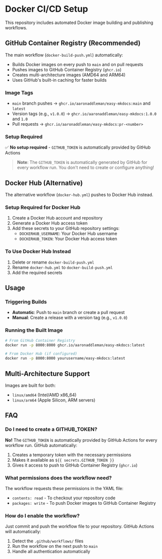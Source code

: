 # Docker CI/CD Setup

This repository includes automated Docker image building and publishing workflows.

## GitHub Container Registry (Recommended)

The main workflow (`docker-build-push.yml`) automatically:
- Builds Docker images on every push to `main` and on pull requests
- Pushes images to GitHub Container Registry (`ghcr.io`) 
- Creates multi-architecture images (AMD64 and ARM64)
- Uses GitHub's built-in caching for faster builds

### Image Tags
- `main` branch pushes → `ghcr.io/aaronaddleman/easy-mkdocs:main` and `latest`
- Version tags (e.g., `v1.0.0`) → `ghcr.io/aaronaddleman/easy-mkdocs:1.0.0` and `1.0`
- Pull requests → `ghcr.io/aaronaddleman/easy-mkdocs:pr-<number>`

### Setup Required
✅ **No setup required** - `GITHUB_TOKEN` is automatically provided by GitHub Actions

> **Note**: The `GITHUB_TOKEN` is automatically generated by GitHub for every workflow run. You don't need to create or configure anything!

## Docker Hub (Alternative)

The alternative workflow (`docker-hub.yml`) pushes to Docker Hub instead.

### Setup Required for Docker Hub
1. Create a Docker Hub account and repository
2. Generate a Docker Hub access token
3. Add these secrets to your GitHub repository settings:
   - `DOCKERHUB_USERNAME`: Your Docker Hub username
   - `DOCKERHUB_TOKEN`: Your Docker Hub access token

### To Use Docker Hub Instead
1. Delete or rename `docker-build-push.yml`
2. Rename `docker-hub.yml` to `docker-build-push.yml`
3. Add the required secrets

## Usage

### Triggering Builds
- **Automatic**: Push to `main` branch or create a pull request
- **Manual**: Create a release with a version tag (e.g., `v1.0.0`)

### Running the Built Image
```bash
# From GitHub Container Registry
docker run -p 8000:8000 ghcr.io/aaronaddleman/easy-mkdocs:latest

# From Docker Hub (if configured)
docker run -p 8000:8000 yourusername/easy-mkdocs:latest
```

## Multi-Architecture Support
Images are built for both:
- `linux/amd64` (Intel/AMD x86_64)
- `linux/arm64` (Apple Silicon, ARM servers)

## FAQ

### Do I need to create a GITHUB_TOKEN?
**No!** The `GITHUB_TOKEN` is automatically provided by GitHub Actions for every workflow run. GitHub automatically:
1. Creates a temporary token with the necessary permissions
2. Makes it available as `${{ secrets.GITHUB_TOKEN }}`
3. Gives it access to push to GitHub Container Registry (`ghcr.io`)

### What permissions does the workflow need?
The workflow requests these permissions in the YAML file:
- `contents: read` - To checkout your repository code
- `packages: write` - To push Docker images to GitHub Container Registry

### How do I enable the workflow?
Just commit and push the workflow file to your repository. GitHub Actions will automatically:
1. Detect the `.github/workflows/` files
2. Run the workflow on the next push to `main`
3. Handle all authentication automatically
